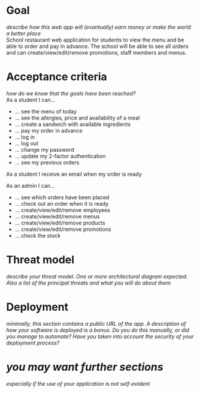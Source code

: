 # Goal
*describe how this web app will (evantually) earn money or make the world a better place*  
School restaurant web application for students to view the menu and be able to order and pay in advance. The school will be able to see all orders and can create/view/edit/remove promotions, staff members and menus.

# Acceptance criteria
*how do we know that the goals have been reached?*  
As a student I can…
* … see the menu of today
* … see the allergies, price and availability of a meal
* … create a sandwich with available ingredients
* … pay my order in advance
* … log in
* … log out
* … change my password
* … update my 2-factor authentication
* … see my previous orders

As a student I receive an email when my order is ready

As an admin I can…
* … see which orders have been placed
* … check out an order when it is ready
* … create/view/edit/remove employees
* … create/view/edit/remove menus
* … create/view/edit/remove products
* … create/view/edit/remove promotions
* … check the stock


# Threat model
*describe your threat model. One or more architectural diagram expected. Also a list of the principal threats and what you will do about them*
# Deployment
*minimally, this section contains a public URL of the app. A description of how your software is deployed is a bonus. Do you do this manually, or did you manage to automate? Have you taken into account the security of your deployment process?*
# *you may want further sections*
*especially if the use of your application is not self-evident*
